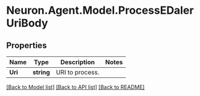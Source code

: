 # Neuron.Agent.Model.ProcessEDalerUriBody

## Properties

Name | Type | Description | Notes
------------ | ------------- | ------------- | -------------
**Uri** | **string** | URI to process. | 

[[Back to Model list]](../README.md#documentation-for-models) [[Back to API list]](../README.md#documentation-for-api-endpoints) [[Back to README]](../README.md)

